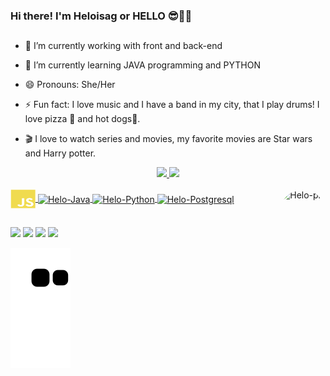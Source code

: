 ### Hi there! I'm Heloisag or HELLO 😎👋🤓
##

  - 🔭 I’m currently working with front and back-end
  
- 🌱 I’m currently learning JAVA programming and PYTHON
  
- 😄 Pronouns: She/Her
  
- ⚡ Fun fact: I love music and I have a band in my city, that I play drums! I love pizza 🍕 and hot dogs🌭.                                                                                               
- 🎬 I love to watch series and movies, my favorite movies are Star wars and Harry potter.



<div align="center">
  <a href="https://github.com/Heloisag"> <img height="130em" src="https://github-readme-stats.vercel.app/api?username=Heloisag&show_icons=true&theme=midnight-purple&include_all_commits=true&count_private=true"/> <img height="130em" src="https://github-readme-stats.vercel.app/api/top-langs/?username=Heloisag&layout=compact&langs_count=7&theme=midnight-purple"/>
</div>
  
  
  <div style="display: inline_block"><br>
  <img align="center" alt="Helo-Js" height="30" width="40" src="https://raw.githubusercontent.com/devicons/devicon/master/icons/javascript/javascript-plain.svg">
  <img align="center" alt="Helo-Java" height="30" width="40" src="https://cdn.jsdelivr.net/gh/devicons/devicon/icons/java/java-original.svg">
    <img align="center" alt="Helo-Python" height="30" width="40" src="https://icongr.am/devicon/python-original.svg?size=77&color=currentColor">
    <img align="center" alt="Helo-Postgresql" height="30" width="40" src="https://icongr.am/devicon/postgresql-original.svg?size=128&color=currentColor">
    </a><img align="right" alt="Helo-pic" height="150" style="border-radius:50px;" src="https://i.picasion.com/pic92/b2710a3ced4bb6eeed1d7d740c349742.gif">
   </div>
           
  
  ##
 
<div> 
  <a href="https://open.spotify.com/user/helogoulart0" target="_blank"><img src=https://img.shields.io/badge/Spotify-1ED760?&style=for-the-badge&logo=spotify&logoColor=white target="_blank"></a>
  <a href="https://discord.gg/SZWkqNJz" target="_blank"><img src="https://img.shields.io/badge/Discord-7289DA?style=for-the-badge&logo=discord&logoColor=white" target="_blank"></a> 
  <a href = "mailto:contatoheloisagoulartv@gmail.com"><img src="https://img.shields.io/badge/-Gmail-%23333?style=for-the-badge&logo=gmail&logoColor=white" target="_blank"></a>
  <a href="https://br.linkedin.com/in/heloisa-goulart-vicencio-b20497223" target="_blank"><img src="https://img.shields.io/badge/-LinkedIn-%230077B5?style=for-the-badge&logo=linkedin&logoColor=white" target="_blank"></a>   
</div>
  
  
  ![Snake animation](https://github.com/rafaballerini/rafaballerini/blob/output/github-contribution-grid-snake.svg)
 
</div>
